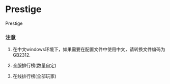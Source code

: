 # Prestige
Prestige

### 注意
1. 在中文windows环境下，如果需要在配置文件中使用中文，请转换文件编码为 GB2312.

1. 全服排行榜(数量自定)
2. 在线排行榜(全部玩家)
